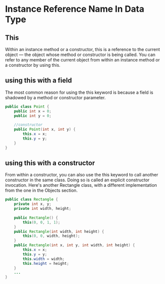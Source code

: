 # Instance Reference Name In Data Type
## This
Within an instance method or a constructor, this is a reference to the current object — the object whose method or constructor is being called. 
You can refer to any member of the current object from within an instance method or a constructor by using this.

## using this with a field
The most common reason for using the this keyword is because a field is shadowed by a method or constructor parameter.
```Java
public class Point {
    public int x = 0;
    public int y = 0;
        
    //constructor
    public Point(int x, int y) {
        this.x = x;
        this.y = y;
    }
}
```
## using this with a constructor
From within a constructor, you can also use the this keyword to call another constructor in the same class. 
Doing so is called an explicit constructor invocation. 
Here's another Rectangle class, with a different implementation from the one in the Objects section.
```Java
public class Rectangle {
    private int x, y;
    private int width, height;
        
    public Rectangle() {
        this(0, 0, 1, 1);
    }
    public Rectangle(int width, int height) {
        this(0, 0, width, height);
    }
    public Rectangle(int x, int y, int width, int height) {
        this.x = x;
        this.y = y;
        this.width = width;
        this.height = height;
    }
    ...
}
```

